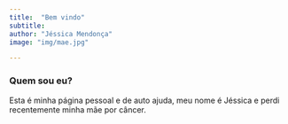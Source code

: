 ```yaml
---
title:  "Bem vindo"
subtitle: 
author: "Jéssica Mendonça"
image: "img/mae.jpg"

---
```


### Quem sou eu?

Esta é  minha página pessoal e de auto ajuda, meu nome é Jéssica e perdi recentemente minha mãe por câncer.